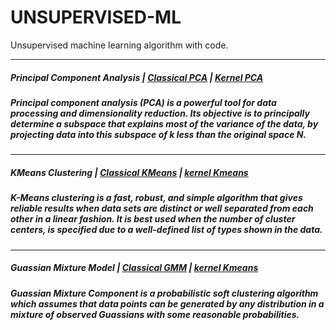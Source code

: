 # UNSUPERVISED-ML
Unsupervised machine learning algorithm with code.


----------------------
##### Principal Component Analysis | [Classical PCA](https://github.com/algostatml/UNSUPERVISED-ML/blob/master/PRINCIPAL%20COMPONENT%20ANALYSIS/PCA.py) | [Kernel PCA](https://github.com/algostatml/UNSUPERVISED-ML/blob/master/PRINCIPAL%20COMPONENT%20ANALYSIS/KERNEL%20PCA/KPCA.py)

##### Principal component analysis (PCA) is a powerful tool for data processing and dimensionality reduction. Its objective is to principally determine a subspace that explains most of the variance of the data, by projecting data into this subspace of k less than the original space N.

---------------------
##### KMeans Clustering | [Classical KMeans](https://github.com/algostatml/UNSUPERVISED-ML/blob/master/KMEANS%20AND%20KERNEL%20VERSION/kmeans.py) | [kernel Kmeans](https://github.com/algostatml/UNSUPERVISED-ML/blob/master/KMEANS%20AND%20KERNEL%20VERSION/KERNEL%20KMEANS/kernelkmeans.py)

##### K-Means clustering is a fast, robust, and simple algorithm that gives reliable results when data sets are distinct or well separated from each other in a linear fashion. It is best used when the number of cluster centers, is specified due to a well-defined list of types shown in the data.

---------------------
##### Guassian Mixture Model | [Classical GMM](https://github.com/algostatml/UNSUPERVISED-ML/blob/master/Guassian%20Mixture%20Model%20(GMM)/gmm.py) | [kernel Kmeans](NAY)

##### Guassian Mixture Component is a probabilistic soft clustering algorithm which assumes that data points can be generated by any distribution in a mixture of observed Guassians with some reasonable probabilities.
